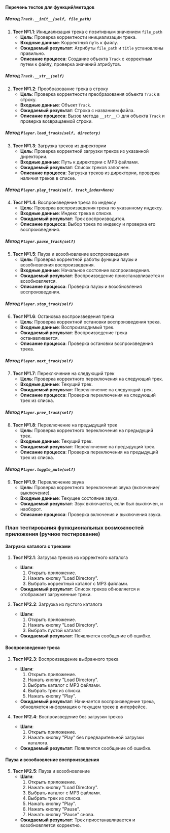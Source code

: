 #### Перечень тестов для функций/методов

##### Метод `Track.__init__(self, file_path)`
1. **Тест №1.1**: Инициализация трека с позитивным значением `file_path`
   - **Цель**: Проверка корректности инициализации трека.
   - **Входные данные**: Корректный путь к файлу.
   - **Ожидаемый результат**: Атрибуты `file_path` и `title` установлены правильно.
   - **Описание процесса**: Создание объекта `Track` с корректным путем к файлу, проверка значений атрибутов.

##### Метод `Track.__str__(self)`
2. **Тест №1.2**: Преобразование трека в строку
   - **Цель**: Проверка корректности преобразования объекта `Track` в строку.
   - **Входные данные**: Объект `Track`.
   - **Ожидаемый результат**: Строка с названием файла.
   - **Описание процесса**: Вызов метода `__str__()` для объекта `Track` и проверка возвращаемой строки.

##### Метод `Player.load_tracks(self, directory)`
3. **Тест №1.3**: Загрузка треков из директории
   - **Цель**: Проверка корректной загрузки треков из указанной директории.
   - **Входные данные**: Путь к директории с MP3 файлами.
   - **Ожидаемый результат**: Список треков заполнен.
   - **Описание процесса**: Загрузка треков из директории, проверка наличия треков в списке.

##### Метод `Player.play_track(self, track_index=None)`
4. **Тест №1.4**: Воспроизведение трека по индексу
   - **Цель**: Проверка воспроизведения трека по указанному индексу.
   - **Входные данные**: Индекс трека в списке.
   - **Ожидаемый результат**: Трек воспроизводится.
   - **Описание процесса**: Выбор трека по индексу и проверка его воспроизведения.

##### Метод `Player.pause_track(self)`
5. **Тест №1.5**: Пауза и возобновление воспроизведения
   - **Цель**: Проверка корректной работы функции паузы и возобновления воспроизведения.
   - **Входные данные**: Начальное состояние воспроизведения.
   - **Ожидаемый результат**: Воспроизведение приостанавливается и возобновляется.
   - **Описание процесса**: Проверка паузы и возобновления воспроизведения.

##### Метод `Player.stop_track(self)`
6. **Тест №1.6**: Остановка воспроизведения трека
   - **Цель**: Проверка корректной остановки воспроизведения трека.
   - **Входные данные**: Воспроизводимый трек.
   - **Ожидаемый результат**: Воспроизведение трека останавливается.
   - **Описание процесса**: Проверка остановки воспроизведения трека.

##### Метод `Player.next_track(self)`
7. **Тест №1.7**: Переключение на следующий трек
   - **Цель**: Проверка корректного переключения на следующий трек.
   - **Входные данные**: Текущий трек.
   - **Ожидаемый результат**: Переключение на следующий трек.
   - **Описание процесса**: Проверка переключения на следующий трек из списка.

##### Метод `Player.prev_track(self)`
8. **Тест №1.8**: Переключение на предыдущий трек
   - **Цель**: Проверка корректного переключения на предыдущий трек.
   - **Входные данные**: Текущий трек.
   - **Ожидаемый результат**: Переключение на предыдущий трек.
   - **Описание процесса**: Проверка переключения на предыдущий трек из списка.

##### Метод `Player.toggle_mute(self)`
9. **Тест №1.9**: Переключение звука
   - **Цель**: Проверка корректного переключения звука (включение/выключение).
   - **Входные данные**: Текущее состояние звука.
   - **Ожидаемый результат**: Звук включается, если был выключен, и наоборот.
   - **Описание процесса**: Проверка включения и выключения звука.

### План тестирования функциональных возможностей приложения (ручное тестирование)

#### Загрузка каталога с треками

1. **Тест №2.1**: Загрузка треков из корректного каталога
   - **Шаги**:
     1. Открыть приложение.
     2. Нажать кнопку "Load Directory".
     3. Выбрать корректный каталог с MP3 файлами.
   - **Ожидаемый результат**: Список треков обновляется и отображает загруженные треки.

2. **Тест №2.2**: Загрузка из пустого каталога
   - **Шаги**:
     1. Открыть приложение.
     2. Нажать кнопку "Load Directory".
     3. Выбрать пустой каталог.
   - **Ожидаемый результат**: Появляется сообщение об ошибке.

#### Воспроизведение трека

3. **Тест №2.3**: Воспроизведение выбранного трека
   - **Шаги**:
     1. Открыть приложение.
     2. Нажать кнопку "Load Directory".
     3. Выбрать каталог с MP3 файлами.
     4. Выбрать трек из списка.
     5. Нажать кнопку "Play".
   - **Ожидаемый результат**: Начинается воспроизведение трека, обновляется информация о текущем треке в интерфейсе.

4. **Тест №2.4**: Воспроизведение без загрузки треков
   - **Шаги**:
     1. Открыть приложение.
     2. Нажать кнопку "Play" без предварительной загрузки каталога.
   - **Ожидаемый результат**: Появляется сообщение об ошибке.

#### Пауза и возобновление воспроизведения

5. **Тест №2.5**: Пауза и возобновление
   - **Шаги**:
     1. Открыть приложение.
     2. Нажать кнопку "Load Directory".
     3. Выбрать каталог с MP3 файлами.
     4. Выбрать трек из списка.
     5. Нажать кнопку "Play".
     6. Нажать кнопку "Pause".
     7. Нажать кнопку "Pause" снова.
   - **Ожидаемый результат**: Трек приостанавливается и возобновляется корректно.
